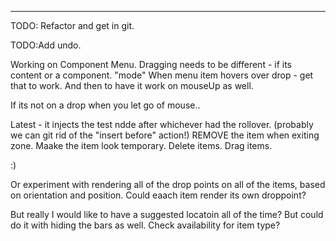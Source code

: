 
---

TODO: Refactor and get in git.

TODO:Add undo.

Working on Component Menu.
Dragging needs to be different - if its content or a component.
"mode"
When menu item hovers over drop - get that to work.
And then to have it work on mouseUp as well. 


If its not on a drop when you let go of mouse..

Latest - it injects the test ndde after whichever had the rollover. (probably we can git rid of the "insert before" action!)
REMOVE the item when exiting zone.
Maake the item look temporary.
Delete items.
Drag items.



:)

Or experiment with rendering all of the drop points on all of the items, based on orientation and position. 
Could eaach item render its own droppoint?

But really I would like to have a suggested locatoin all of the time? But could do it with hiding the bars as well.
Check availability for item type?